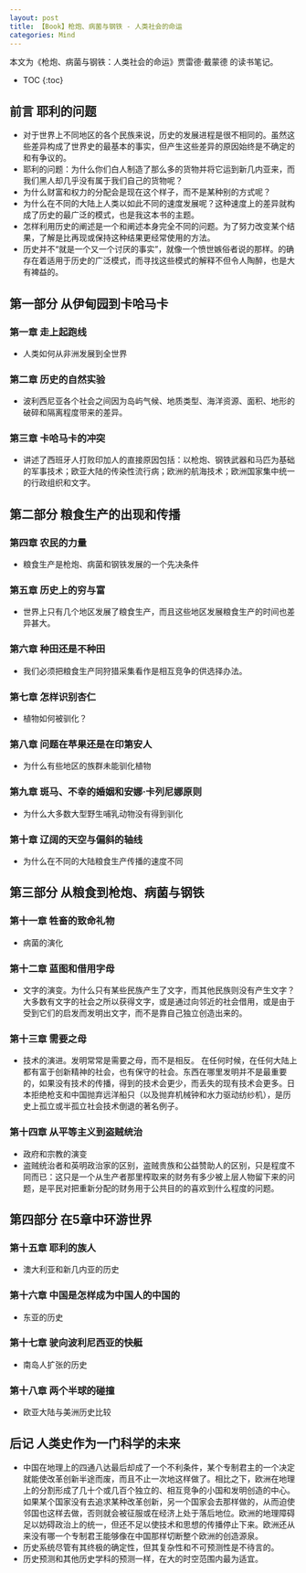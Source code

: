 ```yaml
---
layout: post
title: 【Book】枪炮、病菌与钢铁 - 人类社会的命运
categories: Mind
---
```


本文为《枪炮、病菌与钢铁：人类社会的命运》贾雷德·戴蒙德 的读书笔记。

* TOC
{:toc}

## 前言 耶利的问题

* 对于世界上不同地区的各个民族来说，历史的发展进程是很不相同的。虽然这些差异构成了世界史的最基本的事实，但产生这些差异的原因始终是不确定的和有争议的。
* 耶利的问题：为什么你们白人制造了那么多的货物并将它运到新几内亚来，而我们黑人却几乎没有属于我们自己的货物呢？
* 为什么财富和权力的分配会是现在这个样子，而不是某种别的方式呢？
* 为什么在不同的大陆上人类以如此不同的速度发展呢？这种速度上的差异就构成了历史的最广泛的模式，也是我这本书的主题。
* 怎样利用历史的阐述是一个和阐述本身完全不同的问题。为了努力改变某个结果，了解是比再现或保持这种结果更经常使用的方法。
* 历史并不“就是一个又一个讨厌的事实”，就像一个愤世嫉俗者说的那样。的确存在着适用于历史的广泛模式，而寻找这些模式的解释不但令人陶醉，也是大有裨益的。

## 第一部分 从伊甸园到卡哈马卡

### 第一章 走上起跑线 

* 人类如何从非洲发展到全世界

### 第二章 历史的自然实验

* 波利西尼亚各个社会之间因为岛屿气候、地质类型、海洋资源、面积、地形的破碎和隔离程度带来的差异。

### 第三章 卡哈马卡的冲突

* 讲述了西班牙人打败印加人的直接原因包括：以枪炮、钢铁武器和马匹为基础的军事技术；欧亚大陆的传染性流行病；欧洲的航海技术；欧洲国家集中统一的行政组织和文字。

## 第二部分 粮食生产的出现和传播
    
### 第四章 农民的力量

* 粮食生产是枪炮、病菌和钢铁发展的一个先决条件

### 第五章 历史上的穷与富

* 世界上只有几个地区发展了粮食生产，而且这些地区发展粮食生产的时间也差异甚大。

### 第六章 种田还是不种田

* 我们必须把粮食生产同狩猎采集看作是相互竞争的供选择办法。

### 第七章 怎样识别杏仁

* 植物如何被驯化？

### 第八章 问题在苹果还是在印第安人

* 为什么有些地区的族群未能驯化植物

### 第九章 斑马、不幸的婚姻和安娜·卡列尼娜原则

* 为什么大多数大型野生哺乳动物没有得到驯化

### 第十章 辽阔的天空与偏斜的轴线

* 为什么在不同的大陆粮食生产传播的速度不同

## 第三部分 从粮食到枪炮、病菌与钢铁

### 第十一章 牲畜的致命礼物

* 病菌的演化

### 第十二章 蓝图和借用字母

* 文字的演变。为什么只有某些民族产生了文字，而其他民族则没有产生文字？ 大多数有文字的社会之所以获得文字，或是通过向邻近的社会借用，或是由于受到它们的启发而发明出文字，而不是靠自己独立创造出来的。

### 第十三章 需要之母

* 技术的演进。发明常常是需要之母，而不是相反。 在任何时候，在任何大陆上都有富于创新精神的社会，也有保守的社会。东西在哪里发明并不是最重要的，如果没有技术的传播，得到的技术会更少，而丢失的现有技术会更多。日本拒绝枪支和中国抛弃远洋船只（以及抛弃机械钟和水力驱动纺纱机），是历史上孤立或半孤立社会技术倒退的著名例子。

### 第十四章 从平等主义到盗贼统治

* 政府和宗教的演变
* 盗贼统治者和英明政治家的区别，盗贼贵族和公益赞助人的区别，只是程度不同而已：这只是一个从生产者那里榨取来的财务有多少被上层人物留下来的问题，是平民对把重新分配的财务用于公共目的的喜欢到什么程度的问题。

## 第四部分 在5章中环游世界

### 第十五章 耶利的族人

* 澳大利亚和新几内亚的历史

### 第十六章 中国是怎样成为中国人的中国的

* 东亚的历史

### 第十七章 驶向波利尼西亚的快艇

* 南岛人扩张的历史

### 第十八章 两个半球的碰撞

* 欧亚大陆与美洲历史比较

## 后记 人类史作为一门科学的未来

* 中国在地理上的四通八达最后却成了一个不利条件，某个专制君主的一个决定就能使改革创新半途而废，而且不止一次地这样做了。相比之下，欧洲在地理上的分割形成了几十个或几百个独立的、相互竞争的小国和发明创造的中心。如果某个国家没有去追求某种改革创新，另一个国家会去那样做的，从而迫使邻国也这样去做，否则就会被征服或在经济上处于落后地位。欧洲的地理障碍足以妨碍政治上的统一，但还不足以使技术和思想的传播停止下来。欧洲还从来没有哪一个专制君王能够像在中国那样切断整个欧洲的创造源泉。
* 历史系统尽管有其终极的确定性，但其复杂性和不可预测性是不待言的。
* 历史预测和其他历史学科的预测一样，在大的时空范围内最为适宜。